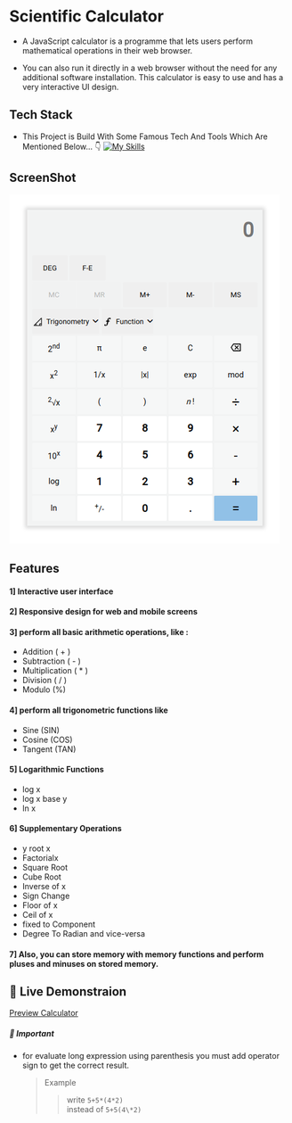 # Scientific Calculator

- A JavaScript calculator is a programme that lets users perform mathematical operations in their web browser.

- You can also run it directly in a web browser without the need for any additional software installation. This calculator is easy to use and has a very interactive UI design.

## Tech Stack

- This Project is Build With Some Famous Tech And Tools Which Are Mentioned Below... 👇
  [![My Skills](https://skillicons.dev/icons?i=js,html,css,vscode,git,github)](https://skillicons.dev)

## ScreenShot

![Scientific Calculator](./assets/images/calculator%20Screenshot.png)

## Features

#### 1] Interactive user interface

#### 2] Responsive design for web and mobile screens

#### 3] perform all basic arithmetic operations, like :

- Addition ( + )
- Subtraction ( - )
- Multiplication ( \* )
- Division ( / )
- Modulo (%)

#### 4] perform all trigonometric functions like

- Sine (SIN)
- Cosine (COS)
- Tangent (TAN)

#### 5] Logarithmic Functions

- log x
- log x base y
- ln x

#### 6] Supplementary Operations

- y root x
- Factorialx
- Square Root
- Cube Root
- Inverse of x
- Sign Change
- Floor of x
- Ceil of x
- fixed to Component
- Degree To Radian and vice-versa

#### 7] Also, you can store memory with memory functions and perform pluses and minuses on stored memory.

## 🚀 Live Demonstraion

[Preview Calculator](https://jupinsimform.github.io/lms-Scientific-Calculator/)

##### 🛑 Important

- for evaluate long expression using parenthesis you must add operator sign to get the correct result.
  > Example
  >
  > > write `5+5*(4*2)` \
  > > instead of `5+5(4\*2)`

